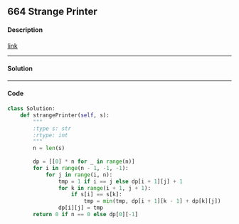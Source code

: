 ## 664 Strange Printer

#### Description

[link](https://leetcode.com/problems/strange-printer/description/)

---

#### Solution



---

#### Code

```py
class Solution:
    def strangePrinter(self, s):
        """
        :type s: str
        :rtype: int
        """
        n = len(s)
        
        dp = [[0] * n for _ in range(n)]
        for i in range(n - 1, -1, -1):
            for j in range(i, n):
                tmp = 1 if i == j else dp[i + 1][j] + 1
                for k in range(i + 1, j + 1):
                    if s[i] == s[k]:
                        tmp = min(tmp, dp[i + 1][k - 1] + dp[k][j])
                dp[i][j] = tmp
        return 0 if n == 0 else dp[0][-1]
```